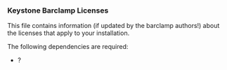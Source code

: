 ### Keystone Barclamp Licenses

This file contains information (if updated by the barclamp authors!) about the licenses that apply to your installation.

The following dependencies are required:

* ?



